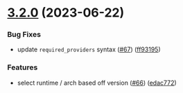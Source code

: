 # [3.2.0](https://github.com/observeinc/terraform-aws-lambda/compare/v3.1.3...v3.2.0) (2023-06-22)


### Bug Fixes

* update `required_providers` syntax ([#67](https://github.com/observeinc/terraform-aws-lambda/issues/67)) ([ff93195](https://github.com/observeinc/terraform-aws-lambda/commit/ff93195bcba2e261f303e239ac0e28b9580ed0cf))


### Features

* select runtime / arch based off version ([#66](https://github.com/observeinc/terraform-aws-lambda/issues/66)) ([edac772](https://github.com/observeinc/terraform-aws-lambda/commit/edac772146791b3cb2d55bdd243df820f4da39a1))



